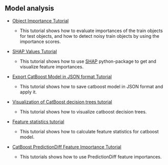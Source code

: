 ## Model analysis

* [Object Importance Tutorial](./object_importance_tutorial.ipynb)
    * This tutorial shows how to evaluate importances of the train objects for test objects, and how to detect noisy train objects by using the importance scores.

* [SHAP Values Tutorial](./shap_values_tutorial.ipynb)
    * This tutorial shows how to use [SHAP](https://github.com/slundberg/shap) python-package to get and visualize feature importances.

* [Export CatBoost Model in JSON format Tutorial](./model_export_as_json_tutorial.ipynb)
    * This tutorial shows how to save catboost model in JSON format and apply it.

* [Visualization of CatBoost decision trees tutorial](./visualize_decision_trees_tutorial.ipynb)
    * This tutorial shows how to visualize catboost decision trees.

* [Feature statistics tutorial](./feature_statistics_tutorial.ipynb)
    * This tutorial shows how to calculate feature statistics for catboost model.

* [CatBoost PredictionDiff Feature Importance Tutorial](./prediction_diff_feature_importance_tutorial.ipynb)
    * This tutorials shows how to use PredictionDiff feature importances.

